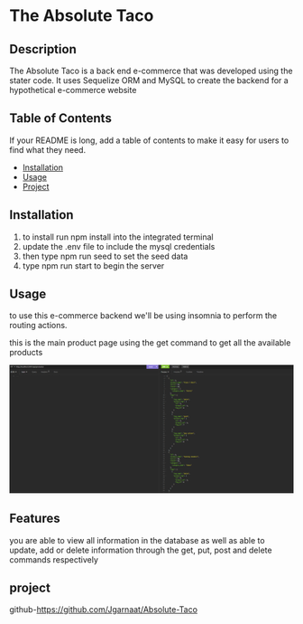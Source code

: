 # The Absolute Taco 

## Description

The Absolute Taco is a back end e-commerce that was developed using the stater code. It uses Sequelize ORM and MySQL to create the backend for a hypothetical e-commerce website

## Table of Contents

If your README is long, add a table of contents to make it easy for users to find what they need.

- [Installation](#installation)
- [Usage](#usage)
- [Project](#project)

## Installation

1. to install run npm install into the integrated terminal
2. update the .env file to include the mysql credentials
3. then type npm run seed to set the seed data
4. type npm run start to begin the server

## Usage

to use this e-commerce backend we'll be using insomnia to perform the routing actions.

this is the main product page using the get command to get all the available products

![Alt text](assets/Products.PNG)



## Features

you are able to view all information in the database as well as able to update, add or delete information through the get, put, post and delete commands respectively

## project

github-https://github.com/Jgarnaat/Absolute-Taco